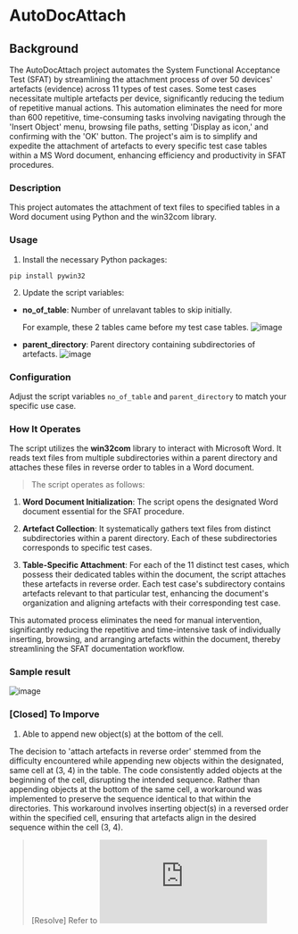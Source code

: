# AutoDocAttach
## Background
The AutoDocAttach project automates the System Functional Acceptance Test (SFAT) by streamlining the attachment process of over 50 devices' artefacts (evidence) across 11 types of test cases. Some test cases necessitate multiple artefacts per device, significantly reducing the tedium of repetitive manual actions. This automation eliminates the need for more than 600 repetitive, time-consuming tasks involving navigating through the 'Insert Object' menu, browsing file paths, setting 'Display as icon,' and confirming with the 'OK' button. The project's aim is to simplify and expedite the attachment of artefacts to every specific test case tables within a MS Word document, enhancing efficiency and productivity in SFAT procedures.

### Description
This project automates the attachment of text files to specified tables in a Word document using Python and the win32com library.

### Usage
1. Install the necessary Python packages:
```
pip install pywin32
```

2. Update the script variables:
- **no_of_table**: Number of unrelavant tables to skip initially.

  For example, these 2 tables came before my test case tables.
  ![image](https://github.com/jl-chan/AutoDocAttach/assets/115695686/125d43d5-80ab-4793-ba02-a8be1fd40fda)

- **parent_directory**: Parent directory containing subdirectories of artefacts.
  ![image](https://github.com/jl-chan/AutoDocAttach/assets/115695686/217f34ec-e222-43ff-84e8-4205978e11fc)

### Configuration
Adjust the script variables `no_of_table` and `parent_directory` to match your specific use case.

### How It Operates
The script utilizes the **win32com** library to interact with Microsoft Word. It reads text files from multiple subdirectories within a parent directory and attaches these files in reverse order to tables in a Word document.

> The script operates as follows:
1. **Word Document Initialization**: The script opens the designated Word document essential for the SFAT procedure.
   
2. **Artefact Collection**: It systematically gathers text files from distinct subdirectories within a parent directory. Each of these subdirectories corresponds to specific test cases.

3. **Table-Specific Attachment**: For each of the 11 distinct test cases, which possess their dedicated tables within the document, the script attaches these artefacts in reverse order. Each test case's subdirectory contains artefacts relevant to that particular test, enhancing the document's organization and aligning artefacts with their corresponding test case.

This automated process eliminates the need for manual intervention, significantly reducing the repetitive and time-intensive task of individually inserting, browsing, and arranging artefacts within the document, thereby streamlining the SFAT documentation workflow. 

### Sample result
![image](https://github.com/jl-chan/AutoDocAttach/assets/115695686/e5686bd3-bd4f-480e-827e-d213c28cbadf)

### [Closed] To Imporve
1. Able to append new object(s) at the bottom of the cell.

The decision to 'attach artefacts in reverse order' stemmed from the difficulty encountered while appending new objects within the designated, same cell at (3, 4) in the table. The code consistently added objects at the beginning of the cell, disrupting the intended sequence. Rather than appending objects at the bottom of the same cell, a workaround was implemented to preserve the sequence identical to that within the directories. This workaround involves inserting object(s) in a reversed order within the specified cell, ensuring that artefacts align in the desired sequence within the cell (3, 4).

>\[Resolve\] 
Refer to ![automate_sfat_no_reverse.py](https://github.com/jl-chan/AutoDocAttach/blob/main/automate_sfat_no_reverse.py)
